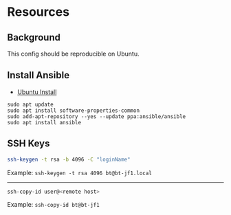 # Resources

## Background

This config should be reproducible on Ubuntu. 

## Install Ansible 

- [Ubuntu Install](https://docs.ansible.com/ansible/latest/installation_guide/installation_distros.html#installing-ansible-on-ubuntu)

```
sudo apt update
sudo apt install software-properties-common
sudo add-apt-repository --yes --update ppa:ansible/ansible
sudo apt install ansible
```

## SSH Keys

```bash
ssh-keygen -t rsa -b 4096 -C "loginName"
```
Example: `ssh-keygen -t rsa 4096 bt@bt-jf1.local`

---

```bash
ssh-copy-id user@<remote host>
```
Example: `ssh-copy-id bt@bt-jf1`
